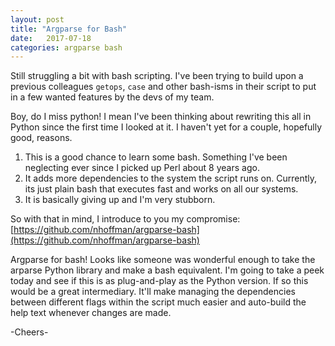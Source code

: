 ```yaml
---
layout: post
title: "Argparse for Bash"
date:   2017-07-18
categories: argparse bash
---
```

Still struggling a bit with bash scripting. I've been trying to build upon a previous colleagues `getops`, `case` and other bash-isms in their script to put in a few wanted features by the devs of my team.

Boy, do I miss python! I mean I've been thinking about rewriting this all in Python since the first time I looked at it. I haven't yet for a couple, hopefully good, reasons.

1. This is a good chance to learn some bash. Something I've been neglecting ever since I picked up Perl about 8 years ago.
2. It adds more dependencies to the system the script runs on. Currently, its just plain bash that executes fast and works on all our systems.
3. It is basically giving up and I'm very stubborn.

So with that in mind, I introduce to you my compromise:
[https://github.com/nhoffman/argparse-bash](https://github.com/nhoffman/argparse-bash)

Argparse for bash! Looks like someone was wonderful enough to take the arparse Python library and make a bash equivalent. I'm going to take a peek today and see if this is as plug-and-play as the Python version. If so this would be a great intermediary. It'll make managing the dependencies between different flags within the script much easier and auto-build the help text whenever changes are made.

-Cheers-